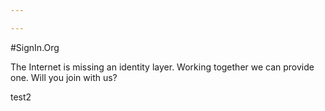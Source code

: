 ```yaml
---

---
```


#SignIn.Org

The Internet is missing an identity layer. Working together we can provide one. Will you join with us?

test2
